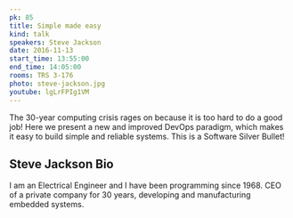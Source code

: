 ```yaml
---
pk: 85
title: Simple made easy
kind: talk
speakers: Steve Jackson
date: 2016-11-13
start_time: 13:55:00
end_time: 14:05:00
rooms: TRS 3-176
photo: steve-jackson.jpg
youtube: lgLrFPIg1VM
---
```


The 30-year computing crisis rages on because it is too hard to do a good job! Here we present a new and improved DevOps paradigm, which makes it easy to build simple and reliable systems. This is a Software Silver Bullet!

## Steve Jackson Bio

I am an Electrical Engineer and I have been programming since 1968. CEO of a private company for 30 years, developing and manufacturing embedded systems.
